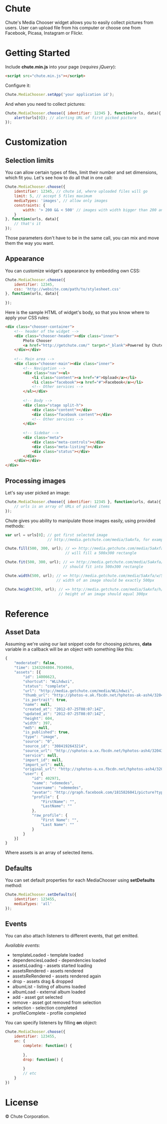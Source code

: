 # Chute

Chute's Media Chooser widget allows you to easily collect pictures from users. User can upload file from his computer or choose one from Facebook, Picasa, Instagram or Flickr.

# Getting Started

Include **chute.min.js** into your page (*requires jQuery*):

```html
<script src="chute.min.js"></script>
```

Configure it:

```javascript
Chute.MediaChooser.setApp('your application id');
```

And when you need to collect pictures:

```javascript
Chute.MediaChooser.choose({ identifier: 12345 }, function(urls, data){
	alert(urls[0]); // alerting URL of first picked picture
});
```

# Customization

## Selection limits

You can allow certain types of files, limit their number and set dimensions, which fit you. Let's see how to do all that in one call:

```javascript
Chute.MediaChooser.choose({
	identifier: 12345, // chute id, where uploaded files will go
	limit: 5, // accept 5 files maximum
	mediaTypes: 'images', // allow only images
	constraints: {
		width: '> 200 && < 500' // images with width bigger than 200 and less than 500 are allowed
	}
}, function(urls, data){
	// that's it
});
```

Those parameters don't have to be in the same call, you can mix and move them the way you want.

## Appearance

You can customize widget's appearance by embedding own CSS:

```javascript
Chute.MediaChooser.choose({
	identifier: 12345,
	css: 'http://website.com/path/to/stylesheet.css'
}, function(urls, data){
	
});
```

Here is the sample HTML of widget's body, so that you know where to apply your CSS rules:

```html
<div class="chooser-container">
	<!-- header of the widget -->
	<div class="chooser-header"><div class="inner">
		Photo Chooser
		<a href="http://getchute.com/" target="_blank">Powered by Chute</a>
	</div></div>
	
	<!-- Main area -->
	<div class="chooser-main"><div class="inner">
		<!-- Navigation -->
		<div class="nav"><ul>
			<li class="content"><a href="#">Upload</a></li>
			<li class="facebook"><a href="#">Facebook</a></li>
			<!-- Other services -->
		</ul></div>
		
		<!-- Body -->
		<div class="stage split-h">
			<div class="content"></div>
			<div class="facebook content"></div>
			<!-- Other services -->
		</div>
		
		<!-- Sidebar -->
		<div class="meta">
			<div class="meta-controls"></div>
			<div class="meta-listing"></div>
			<div class="status"></div>
		</div>
	</div></div>
</div>
```

## Processing images

Let's say user picked an image:

```javascript
Chute.MediaChooser.choose({ identifier: 12345 }, function(urls, data){
	// urls is an array of URLs of picked items
});
```

Chute gives you ability to manipulate those images easily, using provided methods:

```javascript
var url = urls[0]; // got first selected image
				   // http://media.getchute.com/media/5aAxfa, for example

Chute.fill(500, 300, url); // => http://media.getchute.com/media/5aAxfa/500x300
						   // will fill a 500x300 rectangle

Chute.fit(500, 300, url); // => http://media.getchute.com/media/5aAxfa/fit/500x300
						  // should fit into 500x300 rectangle

Chute.width(500, url); // => http://media.getchute.com/media/5aAxfa/w/500
					   // width of an image should be exactly 500px

Chute.height(300, url); // => http://media.getchute.com/media/5aAxfa/h/300
						// height of an image should equal 300px
```

# Reference

## Asset Data

Assuming we're using our last snippet code for choosing pictures, **data** variable in a callback will be an object with something like this:

```javascript
{
	"moderated": false,
	"time": 1343204804.7934966,
	"assets": [{
		"id": 14006623,
		"shortcut": "WLLhdwzi",
		"status": "complete",
		"url": "http://media.getchute.com/media/WLLhdwzi",
		"thumb_url": "http://photos-e.ak.fbcdn.net/hphotos-ak-ash4/320430_3084192643214_466525836_s.jpg",
		"is_portrait": true,
		"name": null,
		"created_at": "2012-07-25T08:07:14Z",
		"updated_at": "2012-07-25T08:07:14Z",
		"height": 604,
		"width": 397,
		"md5": null,
		"is_published": true,
		"type": "image",
		"source": "0",
		"source_id": "3084192643214",
		"source_url": "http://sphotos-a.xx.fbcdn.net/hphotos-ash4/320430_3084192643214_466525836_n.jpg",
		"service": null,
		"import_id": null,
		"import_url": null,
		"original_url": "http://sphotos-a.xx.fbcdn.net/hphotos-ash4/320430_3084192643214_466525836_n.jpg",
		"user": {
			"id": 402971,
			"name": "vdemedes",
			"username": "vdemedes",
			"avatar": "http://graph.facebook.com/1815826041/picture?type=square",
			"profile": {
				"FirstName": "",
				"LastName": ""
			},
			"raw_profile": {
				"First Name": "",
				"Last Name": ""
			}
		}
	}]
}
```

Where assets is an array of selected items.

## Defaults

You can set default properties for each MediaChooser using **setDefaults** method:

```javascript
Chute.MediaChooser.setDefaults({
	identifier: 123455,
	mediaTypes: 'all'
});
```

## Events

You can also attach listeners to different events, that get emitted.

*Available events*:

- templateLoaded - template loaded
- dependenciesLoaded - dependencies loaded
- assetsLoading - assets started loading
- assetsRendered - assets rendered
- assetsReRendered - assets rendered again
- drop - assets drag & dropped
- albumList - listing of albums loaded
- albumLoad - external album loaded
- add - asset got selected
- remove - asset got removed from selection
- selection - selection completed
- profileComplete - profile completed

You can specify listeners by filling **on** object:

```javascript
Chute.MediaChooser.choose({
	identifier: 123455,
	on: {
		complete: function() {
			
		},
		drop: function() {
			
		}
		// etc
	}
})
```

# License

&copy; Chute Corporation.